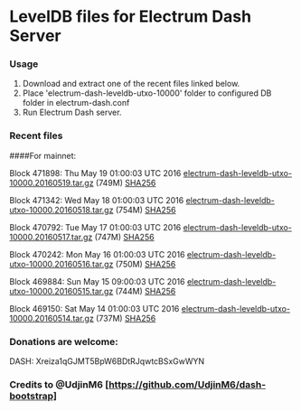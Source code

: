 # LevelDB files for Electrum Dash Server

### Usage

1. Download and extract one of the recent files linked below.
2. Place 'electrum-dash-leveldb-utxo-10000' folder to configured DB folder in electrum-dash.conf
3. Run Electrum Dash server.

### Recent files

####For mainnet:

Block 471898: Thu May 19 01:00:03 UTC 2016 [electrum-dash-leveldb-utxo-10000.20160519.tar.gz](https://transfer.sh/haiDd/electrum-dash-leveldb-utxo-10000.20160519.tar.gz) (749M) [SHA256](https://transfer.sh/zO0oV/electrum-dash-leveldb-utxo-10000.20160519.tar.gz.sha256)

Block 471342: Wed May 18 01:00:03 UTC 2016 [electrum-dash-leveldb-utxo-10000.20160518.tar.gz](https://transfer.sh/yYngt/electrum-dash-leveldb-utxo-10000.20160518.tar.gz) (754M) [SHA256](https://transfer.sh/vFaLQ/electrum-dash-leveldb-utxo-10000.20160518.tar.gz.sha256)

Block 470792: Tue May 17 01:00:03 UTC 2016 [electrum-dash-leveldb-utxo-10000.20160517.tar.gz](https://transfer.sh/JfH3O/electrum-dash-leveldb-utxo-10000.20160517.tar.gz) (747M) [SHA256](https://transfer.sh/Gbjeo/electrum-dash-leveldb-utxo-10000.20160517.tar.gz.sha256)

Block 470242: Mon May 16 01:00:03 UTC 2016 [electrum-dash-leveldb-utxo-10000.20160516.tar.gz](https://transfer.sh/10N6cg/electrum-dash-leveldb-utxo-10000.20160516.tar.gz) (750M) [SHA256](https://transfer.sh/hLAKe/electrum-dash-leveldb-utxo-10000.20160516.tar.gz.sha256)

Block 469884: Sun May 15 09:00:03 UTC 2016 [electrum-dash-leveldb-utxo-10000.20160515.tar.gz](https://transfer.sh/128X1G/electrum-dash-leveldb-utxo-10000.20160515.tar.gz) (744M) [SHA256](https://transfer.sh/EHypJ/electrum-dash-leveldb-utxo-10000.20160515.tar.gz.sha256)

Block 469150: Sat May 14 01:00:03 UTC 2016 [electrum-dash-leveldb-utxo-10000.20160514.tar.gz](https://transfer.sh/FYbil/electrum-dash-leveldb-utxo-10000.20160514.tar.gz) (737M) [SHA256](https://transfer.sh/11edmz/electrum-dash-leveldb-utxo-10000.20160514.tar.gz.sha256)

### Donations are welcome:

DASH: Xreiza1qGJMT5BpW6BDtRJqwtcBSxGwWYN

### Credits to @UdjinM6 [https://github.com/UdjinM6/dash-bootstrap]
